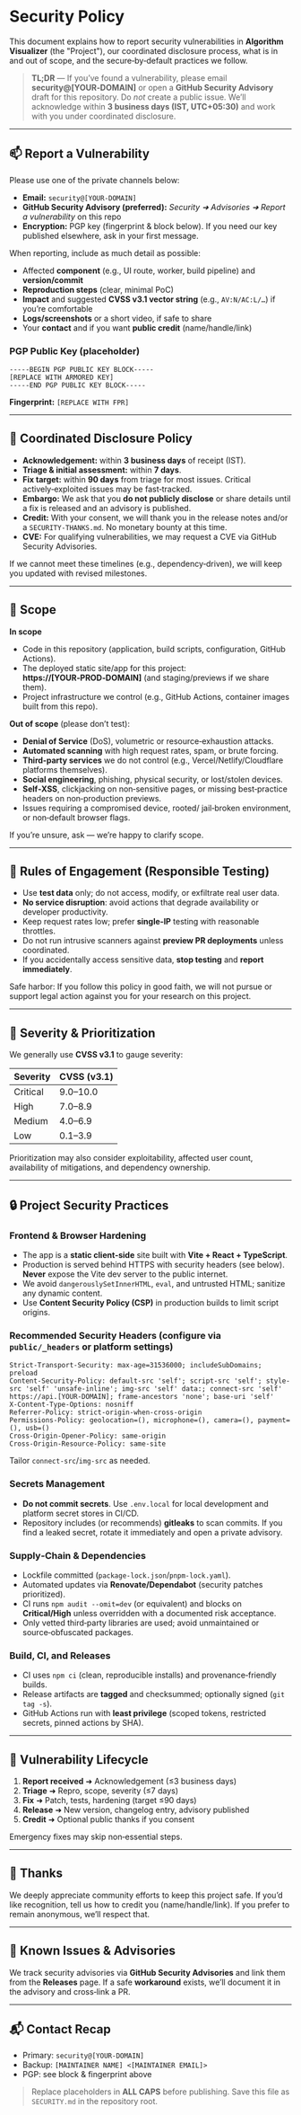 # Security Policy

This document explains how to report security vulnerabilities in **Algorithm Visualizer** (the "Project"), our coordinated disclosure process, what is in and out of scope, and the secure‑by‑default practices we follow.

> **TL;DR** — If you’ve found a vulnerability, please email **security@\[YOUR‑DOMAIN]** or open a **GitHub Security Advisory** draft for this repository. Do *not* create a public issue. We’ll acknowledge within **3 business days (IST, UTC+05:30)** and work with you under coordinated disclosure.

---

## 📫 Report a Vulnerability

Please use one of the private channels below:

* **Email:** `security@[YOUR-DOMAIN]`
* **GitHub Security Advisory (preferred):** *Security ➜ Advisories ➜ Report a vulnerability* on this repo
* **Encryption:** PGP key (fingerprint & block below). If you need our key published elsewhere, ask in your first message.

When reporting, include as much detail as possible:

* Affected **component** (e.g., UI route, worker, build pipeline) and **version/commit**
* **Reproduction steps** (clear, minimal PoC)
* **Impact** and suggested **CVSS v3.1 vector string** (e.g., `AV:N/AC:L/…`) if you’re comfortable
* **Logs/screenshots** or a short video, if safe to share
* Your **contact** and if you want **public credit** (name/handle/link)

### PGP Public Key (placeholder)

```
-----BEGIN PGP PUBLIC KEY BLOCK-----
[REPLACE WITH ARMORED KEY]
-----END PGP PUBLIC KEY BLOCK-----
```

**Fingerprint:** `[REPLACE WITH FPR]`

---

## 🔐 Coordinated Disclosure Policy

* **Acknowledgement:** within **3 business days** of receipt (IST).
* **Triage & initial assessment:** within **7 days**.
* **Fix target:** within **90 days** from triage for most issues. Critical actively‑exploited issues may be fast‑tracked.
* **Embargo:** We ask that you **do not publicly disclose** or share details until a fix is released and an advisory is published.
* **Credit:** With your consent, we will thank you in the release notes and/or a `SECURITY-THANKS.md`. No monetary bounty at this time.
* **CVE:** For qualifying vulnerabilities, we may request a CVE via GitHub Security Advisories.

If we cannot meet these timelines (e.g., dependency‑driven), we will keep you updated with revised milestones.

---

## 🎯 Scope

**In scope**

* Code in this repository (application, build scripts, configuration, GitHub Actions).
* The deployed static site/app for this project: **https\://\[YOUR‑PROD‑DOMAIN]** (and staging/previews if we share them).
* Project infrastructure we control (e.g., GitHub Actions, container images built from this repo).

**Out of scope** (please don’t test):

* **Denial of Service** (DoS), volumetric or resource‑exhaustion attacks.
* **Automated scanning** with high request rates, spam, or brute forcing.
* **Third‑party services** we do not control (e.g., Vercel/Netlify/Cloudflare platforms themselves).
* **Social engineering**, phishing, physical security, or lost/stolen devices.
* **Self‑XSS**, clickjacking on non‑sensitive pages, or missing best‑practice headers on non‑production previews.
* Issues requiring a compromised device, rooted/ jail‑broken environment, or non‑default browser flags.

If you’re unsure, ask — we’re happy to clarify scope.

---

## 🧪 Rules of Engagement (Responsible Testing)

* Use **test data** only; do not access, modify, or exfiltrate real user data.
* **No service disruption**: avoid actions that degrade availability or developer productivity.
* Keep request rates low; prefer **single‑IP** testing with reasonable throttles.
* Do not run intrusive scanners against **preview PR deployments** unless coordinated.
* If you accidentally access sensitive data, **stop testing** and **report immediately**.

Safe harbor: If you follow this policy in good faith, we will not pursue or support legal action against you for your research on this project.

---

## 🧭 Severity & Prioritization

We generally use **CVSS v3.1** to gauge severity:

| Severity | CVSS (v3.1) |
| -------- | ----------- |
| Critical | 9.0–10.0    |
| High     | 7.0–8.9     |
| Medium   | 4.0–6.9     |
| Low      | 0.1–3.9     |

Prioritization may also consider exploitability, affected user count, availability of mitigations, and dependency ownership.

---

## 🔒 Project Security Practices

### Frontend & Browser Hardening

* The app is a **static client‑side** site built with **Vite + React + TypeScript**.
* Production is served behind HTTPS with security headers (see below). **Never** expose the Vite dev server to the public internet.
* We avoid `dangerouslySetInnerHTML`, `eval`, and untrusted HTML; sanitize any dynamic content.
* Use **Content Security Policy (CSP)** in production builds to limit script origins.

### Recommended Security Headers (configure via `public/_headers` or platform settings)

```
Strict-Transport-Security: max-age=31536000; includeSubDomains; preload
Content-Security-Policy: default-src 'self'; script-src 'self'; style-src 'self' 'unsafe-inline'; img-src 'self' data:; connect-src 'self' https://api.[YOUR-DOMAIN]; frame-ancestors 'none'; base-uri 'self'
X-Content-Type-Options: nosniff
Referrer-Policy: strict-origin-when-cross-origin
Permissions-Policy: geolocation=(), microphone=(), camera=(), payment=(), usb=()
Cross-Origin-Opener-Policy: same-origin
Cross-Origin-Resource-Policy: same-site
```

Tailor `connect-src`/`img-src` as needed.

### Secrets Management

* **Do not commit secrets**. Use `.env.local` for local development and platform secret stores in CI/CD.
* Repository includes (or recommends) **gitleaks** to scan commits. If you find a leaked secret, rotate it immediately and open a private advisory.

### Supply‑Chain & Dependencies

* Lockfile committed (`package-lock.json`/`pnpm-lock.yaml`).
* Automated updates via **Renovate/Dependabot** (security patches prioritized).
* CI runs `npm audit --omit=dev` (or equivalent) and blocks on **Critical/High** unless overridden with a documented risk acceptance.
* Only vetted third‑party libraries are used; avoid unmaintained or source‑obfuscated packages.

### Build, CI, and Releases

* CI uses `npm ci` (clean, reproducible installs) and provenance‑friendly builds.
* Release artifacts are **tagged** and checksummed; optionally signed (`git tag -s`).
* GitHub Actions run with **least privilege** (scoped tokens, restricted secrets, pinned actions by SHA).

---

## 🔄 Vulnerability Lifecycle

1. **Report received** ➜ Acknowledgement (≤3 business days)
2. **Triage** ➜ Repro, scope, severity (≤7 days)
3. **Fix** ➜ Patch, tests, hardening (target ≤90 days)
4. **Release** ➜ New version, changelog entry, advisory published
5. **Credit** ➜ Optional public thanks if you consent

Emergency fixes may skip non‑essential steps.

---

## 🙏 Thanks

We deeply appreciate community efforts to keep this project safe. If you’d like recognition, tell us how to credit you (name/handle/link). If you prefer to remain anonymous, we’ll respect that.

---

## 🔎 Known Issues & Advisories

We track security advisories via **GitHub Security Advisories** and link them from the **Releases** page. If a safe **workaround** exists, we’ll document it in the advisory and cross‑link a PR.

---

## 📬 Contact Recap

* Primary: `security@[YOUR-DOMAIN]`
* Backup: `[MAINTAINER NAME] <[MAINTAINER EMAIL]>`
* PGP: see block & fingerprint above

> Replace placeholders in **ALL CAPS** before publishing. Save this file as `SECURITY.md` in the repository root.
